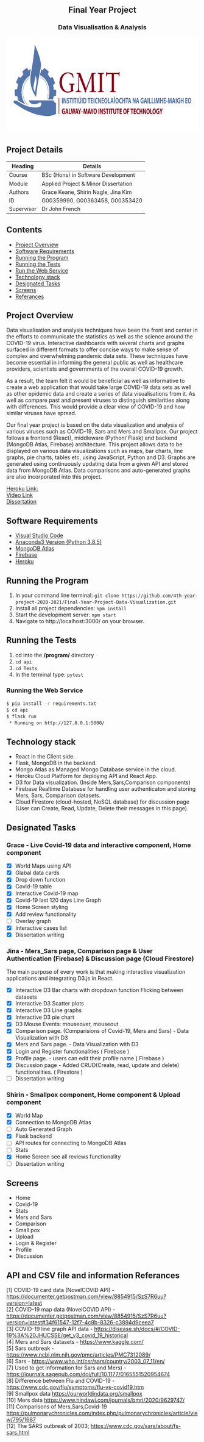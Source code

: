 <h2 align="center">
    Final Year Project
</h3>

<h3 align="center">
    Data Visualisation & Analysis
</h4>

<p align="center">
  <img src="./Images/GMIT.jpeg" width=600 height=250/>
</p>

## Project Details
Heading     | Details
------------|-------------------------------------
Course      | BSc (Hons) in Software Development
Module      | Applied Project & Minor Dissertation
Authors     | Grace Keane, Shirin Nagle, Jina Kim 
ID          | G00359990, G00363458, G00353420
Supervisor  | Dr John French

## Contents
- [Project Overview](#program-overview)
- [Software Requirements](#software-requirements)
- [Running the Program](#running-the-program)
- [Running the Tests](#running-the-tests)
- [Run the Web Service](#run-web-service)
- [Technology stack](#technology-stack)
- [Designated Tasks](#designated-tasks)
- [Screens](#screens)
- [Referances](#API-and-CSV-file-and-information-referances)

## Project Overview
Data visualisation and analysis techniques have been the front and center in the efforts to communicate the statistics as well as the science around the COVID-19 virus. Interactive dashboards with several charts and graphs surfaced in different formats to offer concise ways to make sense of complex and overwhelming pandemic data sets. These techniques have become essential in informing the general public as well as healthcare providers, scientists and governments of the overall COVID-19 growth. 

As a result, the team felt it would be beneficial as well as informative to create a web application that would take large COVID-19 data sets as well as other epidemic data and create a series of data visualisations from it. As well as compare past and present viruses to distinguish similarities along with differences. This would provide a clear view of COVID-19 and how similar viruses have spread.

Our final year project is based on the data visualization and analysis of various viruses such as COVID-19, Sars and Mers and Smallpox. Our project follows a frontend (React), middleware (Python/ Flask) and backend (MongoDB Atlas, Firebase) architecture. This project allows data to be displayed on various data visualizations such as maps, bar charts, line graphs, pie charts, tables etc, using JavaScript, Python and D3. Graphs are generated using continuously updating data from a given API and stored data from MongoDB Atlas. Data comparisons and auto-generated graphs are also incorporated into this project. 

[Heroku Link:](https://final-year-project-data-visual.herokuapp.com/) <br>
[Video Link]() <br>
[Dissertation]() <br>

## Software Requirements
- [Visual Studio Code](https://code.visualstudio.com/download)
- [Anaconda3 Version (Python 3.8.5)](https://www.anaconda.com/products/individual)
- [MongoDB Atlas](https://www.mongodb.com/cloud/atlas/lp/try2?utm_source=google&utm_campaign=gs_emea_ireland_search_core_brand_atlas_desktop&utm_term=mongodb%20atlas&utm_medium=cpc_paid_search&utm_ad=e&utm_ad_campaign_id=12212624527&gclid=Cj0KCQiA-aGCBhCwARIsAHDl5x8_dfnh9PWedNlnlRjFzg8yn4SIV5UxJTl9bBAb7SfrZy6IE2JXCdoaAp7tEALw_wcB)
- [Firebase](https://firebase.google.com/)
- [Heroku](https://www.heroku.com/)

## Running the Program
1) In your command line terminal: `git clone https://github.com/4th-year-project-2020-2021/Final-Year-Project-Data-Visualization.git`
2) Install all project dependencies: `npm install`
3) Start the development server: `npm start`
4) Navigate to http://localhost:3000/ on your browser.

## Running the Tests
1) cd into the <b>/program/</b> directory
2) `cd api`
3) `cd Tests`
4) In the terminal type: `pytest`

### Running the Web Service
```bash
$ pip install -r requirements.txt
$ cd api
$ flask run
 * Running on http://127.0.0.1:5000/
 ```

## Technology stack
- React in the Client side.
- Flask, MongoDB in the backend.
- Mongo Atlas as Managed Mongo Database service in the cloud.
- Heroku Cloud Platform for deploying API and React App.
- D3 for Data visualization. (Inside Mers,Sars,Comparison components)
- Firebase Realtime Database for handling user authenticaton and storing Mers, Sars, Comparison datasets.
- Cloud Firestore (cloud-hosted, NoSQL database) for discussion page (User can Create, Read, Update, Delete their messages in this page).


## Designated Tasks
### Grace - Live Covid-19 data and interactive component, Home component
- [x] World Maps using API
- [x] Glabal data cards
- [x] Drop down function
- [x] Covid-19 table
- [x] Interactive Covid-19 map
- [x] Covid-19 last 120 days Line Graph
- [x] Home Screen styling
- [x] Add review functionality
- [ ] Overlay graph
- [x] Interactive cases list
- [x] Dissertation writing

### Jina - Mers_Sars page, Comparison page & User Authentication (Firebase) & Discussion page (Cloud Firestore)
The main purpose of every work is that making interactive visualization applications and integrating D3.js in React.
- [x] Interactive D3 Bar charts with dropdown function Flicking between datasets
- [x] Interactive D3 Scatter plots
- [x] Interactive D3 Line graphs
- [x] Interactive D3 pie chart
- [x] D3 Mouse Events: mouseover, mouseout
- [x] Comparison page. (Comparisions of Covid-19, Mers and Sars) - Data Visualization with D3
- [x] Mers and Sars page. - Data Visualization with D3
- [x] Login and Register functionalities ( Firebase )
- [x] Profile page. - users can edit their profile name ( Firebase )
- [x] Discussion page - Added CRUD(Create, read, update and delete) functionalities. ( Firestore )
- [ ] Dissertation writing

### Shirin - Smallpox component, Home component & Upload component 
- [x] World Map 
- [x] Connection to MongoDB Atlas
- [ ] Auto Generated Graph
- [x] Flask backend
- [ ] API routes for connecting to MongoDB Atlas
- [ ] Stats
- [x] Home Screen see all reviews functionality
- [ ] Dissertation writing

## Screens
- Home
- Covid-19
- Stats
- Mers and Sars
- Comparison
- Small pox
- Upload
- Login & Register
- Profile
- Discussion

## API and CSV file and information Referances
[1] COVID-19 card data (NovelCOVID API) - https://documenter.getpostman.com/view/8854915/SzS7R6uu?version=latest <br>
[2] COVID-19 map data (NovelCOVID API) - https://documenter.getpostman.com/view/8854915/SzS7R6uu?version=latest#34f61547-12f7-4c8b-8326-c3894d9ceea7 <br>
[3] COVID-19 line graph API data - https://disease.sh/docs/#/COVID-19%3A%20JHUCSSE/get_v3_covid_19_historical<br>
[4] Mers and Sars datasets - https://www.kaggle.com/ <br>
[5] Sars outbreak - https://www.ncbi.nlm.nih.gov/pmc/articles/PMC7312089/<br>
[6] Sars - https://www.who.int/csr/sars/country/2003_07_11/en/<br>
[7] Used to get information for Sars and Mers) - https://journals.sagepub.com/doi/full/10.1177/0165551520954674<br>
[8] Difference between Flu and COVID-19 - https://www.cdc.gov/flu/symptoms/flu-vs-covid19.htm<br>
[9] Smallpox data https://ourworldindata.org/smallpox<br>
[10] Mers data https://www.hindawi.com/journals/bmri/2020/9629747/<br>
[11] Comparisons of Mers,Sars,Covid-19 https://pulmonarychronicles.com/index.php/pulmonarychronicles/article/view/795/1687 <br>
[12] The SARS outbreak of 2003; https://www.cdc.gov/sars/about/fs-sars.html <br>
